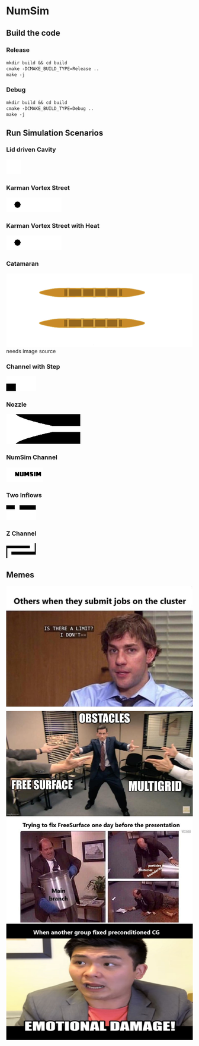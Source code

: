 # NumSim


## Build the code
### Release
```shell
mkdir build && cd build
cmake -DCMAKE_BUILD_TYPE=Release ..
make -j
```

### Debug

```shell
mkdir build && cd build
cmake -DCMAKE_BUILD_TYPE=Debug ..
make -j
```

## Run Simulation Scenarios

### Lid driven Cavity
![kvs](/fig/lid_driven_cavity.png)

### Karman Vortex Street
![kvs](/fig/kvs_long.png)

### Karman Vortex Street with Heat
![kvs](/fig/kvs_long.png)
### Catamaran
![kvs](/fig/catamaran_color_narrow.png)
needs image source

### Channel with Step
![kvs](/fig/channel_with_step.png)
### Nozzle
![kvs](/fig/nozzle.png)
### NumSim Channel
![kvs](/fig/numsim_obstacle.png)
### Two Inflows
![kvs](/fig/two_channels.png)
### Z Channel
![kvs](/fig/z.png)
## Memes
![kvs](/fig/meme1.jpeg)
![kvs](/fig/meme2.jpg)
![kvs](/fig/meme3.jpeg)
![kvs](/fig/meme4.png)